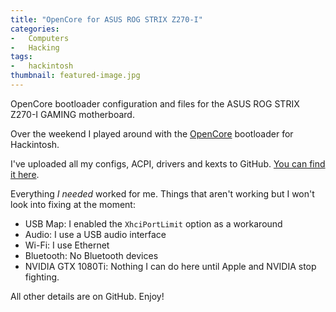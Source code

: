 ```yaml
---
title: "OpenCore for ASUS ROG STRIX Z270-I"
categories:
-   Computers
-   Hacking
tags:
-   hackintosh
thumbnail: featured-image.jpg
---
```


OpenCore bootloader configuration and files for the ASUS ROG STRIX Z270-I GAMING motherboard.

<!-- more -->

Over the weekend I played around with the [OpenCore](https://github.com/acidanthera/OpenCorePkg) bootloader for Hackintosh.

I've uploaded all my configs, ACPI, drivers and kexts to GitHub. [You can find it here](https://github.com/calvinbui/Asus-STRIX-Z270i-Hackintosh).

Everything _I needed_ worked for me. Things that aren't working but I won't look into fixing at the moment:

-   USB Map: I enabled the `XhciPortLimit` option as a workaround
-   Audio: I use a USB audio interface
-   Wi-Fi: I use Ethernet
-   Bluetooth: No Bluetooth devices
-   NVIDIA GTX 1080Ti: Nothing I can do here until Apple and NVIDIA stop fighting.

All other details are on GitHub. Enjoy!

